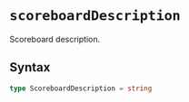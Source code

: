 # `scoreboardDescription`

Scoreboard description.

## Syntax

```ts
type ScoreboardDescription = string
```
